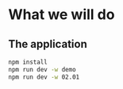 <!-- .slide: class="two-column with-code" -->

# What we will do

## The application

```bash
npm install
npm run dev -w demo
npm run dev -w 02.01
```
